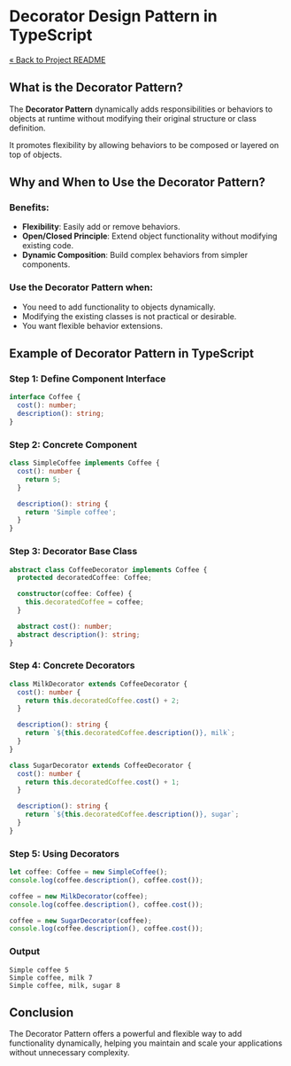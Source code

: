 # Decorator Design Pattern in TypeScript

[« Back to Project README](../../README.md)

## What is the Decorator Pattern?

The **Decorator Pattern** dynamically adds responsibilities or behaviors to objects at runtime without modifying their original structure or class definition. 

It promotes flexibility by allowing behaviors to be composed or layered on top of objects.

## Why and When to Use the Decorator Pattern?

### Benefits:
- **Flexibility**: Easily add or remove behaviors.
- **Open/Closed Principle**: Extend object functionality without modifying existing code.
- **Dynamic Composition**: Build complex behaviors from simpler components.

### Use the Decorator Pattern when:
- You need to add functionality to objects dynamically.
- Modifying the existing classes is not practical or desirable.
- You want flexible behavior extensions.

## Example of Decorator Pattern in TypeScript

### Step 1: Define Component Interface

```typescript
interface Coffee {
  cost(): number;
  description(): string;
}
```

### Step 2: Concrete Component

```typescript
class SimpleCoffee implements Coffee {
  cost(): number {
    return 5;
  }

  description(): string {
    return 'Simple coffee';
  }
}
```

### Step 3: Decorator Base Class

```typescript
abstract class CoffeeDecorator implements Coffee {
  protected decoratedCoffee: Coffee;

  constructor(coffee: Coffee) {
    this.decoratedCoffee = coffee;
  }

  abstract cost(): number;
  abstract description(): string;
}
```

### Step 4: Concrete Decorators

```typescript
class MilkDecorator extends CoffeeDecorator {
  cost(): number {
    return this.decoratedCoffee.cost() + 2;
  }

  description(): string {
    return `${this.decoratedCoffee.description()}, milk`;
  }
}

class SugarDecorator extends CoffeeDecorator {
  cost(): number {
    return this.decoratedCoffee.cost() + 1;
  }

  description(): string {
    return `${this.decoratedCoffee.description()}, sugar`;
  }
}
```

### Step 5: Using Decorators

```typescript
let coffee: Coffee = new SimpleCoffee();
console.log(coffee.description(), coffee.cost());

coffee = new MilkDecorator(coffee);
console.log(coffee.description(), coffee.cost());

coffee = new SugarDecorator(coffee);
console.log(coffee.description(), coffee.cost());
```

### Output
```
Simple coffee 5
Simple coffee, milk 7
Simple coffee, milk, sugar 8
```

## Conclusion

The Decorator Pattern offers a powerful and flexible way to add functionality dynamically, helping you maintain and scale your applications without unnecessary complexity.
